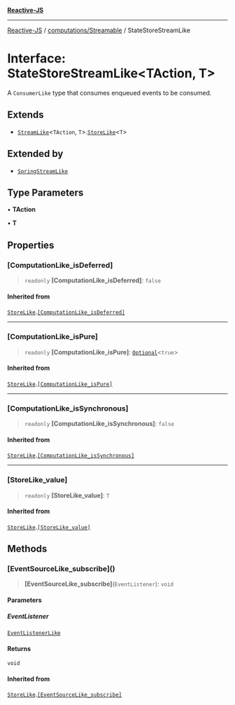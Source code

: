 [**Reactive-JS**](../../../README.md)

***

[Reactive-JS](../../../README.md) / [computations/Streamable](../README.md) / StateStoreStreamLike

# Interface: StateStoreStreamLike\<TAction, T\>

A `ConsumerLike` type that consumes enqueued events to
be consumed.

## Extends

- [`StreamLike`](../../interfaces/StreamLike.md)\<`TAction`, `T`\>.[`StoreLike`](../../interfaces/StoreLike.md)\<`T`\>

## Extended by

- [`SpringStreamLike`](SpringStreamLike.md)

## Type Parameters

• **TAction**

• **T**

## Properties

### \[ComputationLike\_isDeferred\]

> `readonly` **\[ComputationLike\_isDeferred\]**: `false`

#### Inherited from

[`StoreLike`](../../interfaces/StoreLike.md).[`[ComputationLike_isDeferred]`](../../interfaces/StoreLike.md#computationlike_isdeferred)

***

### \[ComputationLike\_isPure\]

> `readonly` **\[ComputationLike\_isPure\]**: [`Optional`](../../../functions/type-aliases/Optional.md)\<`true`\>

#### Inherited from

[`StoreLike`](../../interfaces/StoreLike.md).[`[ComputationLike_isPure]`](../../interfaces/StoreLike.md#computationlike_ispure)

***

### \[ComputationLike\_isSynchronous\]

> `readonly` **\[ComputationLike\_isSynchronous\]**: `false`

#### Inherited from

[`StoreLike`](../../interfaces/StoreLike.md).[`[ComputationLike_isSynchronous]`](../../interfaces/StoreLike.md#computationlike_issynchronous)

***

### \[StoreLike\_value\]

> `readonly` **\[StoreLike\_value\]**: `T`

#### Inherited from

[`StoreLike`](../../interfaces/StoreLike.md).[`[StoreLike_value]`](../../interfaces/StoreLike.md#storelike_value)

## Methods

### \[EventSourceLike\_subscribe\]()

> **\[EventSourceLike\_subscribe\]**(`EventListener`): `void`

#### Parameters

##### EventListener

[`EventListenerLike`](../../../utils/interfaces/EventListenerLike.md)

#### Returns

`void`

#### Inherited from

[`StoreLike`](../../interfaces/StoreLike.md).[`[EventSourceLike_subscribe]`](../../interfaces/StoreLike.md#eventsourcelike_subscribe)
